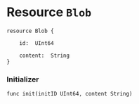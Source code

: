# Resource `Blob`

```cadence
resource Blob {

    id:  UInt64

    content:  String
}
```


### Initializer

```cadence
func init(initID UInt64, content String)
```


